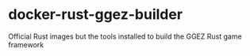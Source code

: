 # docker-rust-ggez-builder
Official Rust images but the tools installed to build the GGEZ Rust game framework
